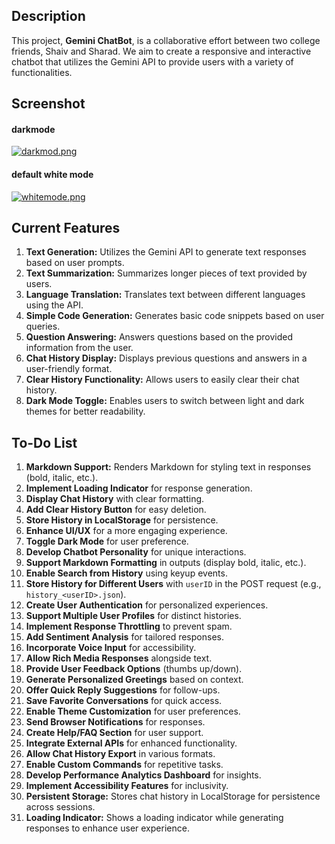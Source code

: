 ## Description

This project, **Gemini ChatBot**, is a collaborative effort between two college friends, Shaiv and Sharad. We aim to create a responsive and interactive chatbot that utilizes the Gemini API to provide users with a variety of functionalities.


## Screenshot

#### darkmode
[![darkmod.png](https://i.postimg.cc/tJRP1CHD/darkmod.png)](https://postimg.cc/PpcN9HJ8)

#### default white mode 
[![whitemode.png](https://i.postimg.cc/wvQLTRn7/whitemode.png)](https://postimg.cc/mzhtmkLs)

## Current Features

1. **Text Generation:** Utilizes the Gemini API to generate text responses based on user prompts.
2. **Text Summarization:** Summarizes longer pieces of text provided by users.
3. **Language Translation:** Translates text between different languages using the API.
4. **Simple Code Generation:** Generates basic code snippets based on user queries.
5. **Question Answering:** Answers questions based on the provided information from the user.
6. **Chat History Display:** Displays previous questions and answers in a user-friendly format.
7. **Clear History Functionality:** Allows users to easily clear their chat history.
8. **Dark Mode Toggle:** Enables users to switch between light and dark themes for better readability.

## To-Do List

1. **Markdown Support:** Renders Markdown for styling text in responses (bold, italic, etc.).
2. **Implement Loading Indicator** for response generation.
3. **Display Chat History** with clear formatting.
4. **Add Clear History Button** for easy deletion.
5. **Store History in LocalStorage** for persistence.
6. **Enhance UI/UX** for a more engaging experience.
7. **Toggle Dark Mode** for user preference.
8. **Develop Chatbot Personality** for unique interactions.
9. **Support Markdown Formatting** in outputs (display bold, italic, etc.).
10. **Enable Search from History** using keyup events.
11. **Store History for Different Users** with `userID` in the POST request (e.g., `history_<userID>.json`).
12. **Create User Authentication** for personalized experiences.
13. **Support Multiple User Profiles** for distinct histories.
14. **Implement Response Throttling** to prevent spam.
15. **Add Sentiment Analysis** for tailored responses.
16. **Incorporate Voice Input** for accessibility.
17. **Allow Rich Media Responses** alongside text.
18. **Provide User Feedback Options** (thumbs up/down).
19. **Generate Personalized Greetings** based on context.
20. **Offer Quick Reply Suggestions** for follow-ups.
21. **Save Favorite Conversations** for quick access.
22. **Enable Theme Customization** for user preferences.
23. **Send Browser Notifications** for responses.
24. **Create Help/FAQ Section** for user support.
25. **Integrate External APIs** for enhanced functionality.
26. **Allow Chat History Export** in various formats.
27. **Enable Custom Commands** for repetitive tasks.
28. **Develop Performance Analytics Dashboard** for insights.
29. **Implement Accessibility Features** for inclusivity.
30. **Persistent Storage:** Stores chat history in LocalStorage for persistence across sessions.
31. **Loading Indicator:** Shows a loading indicator while generating responses to enhance user experience.


